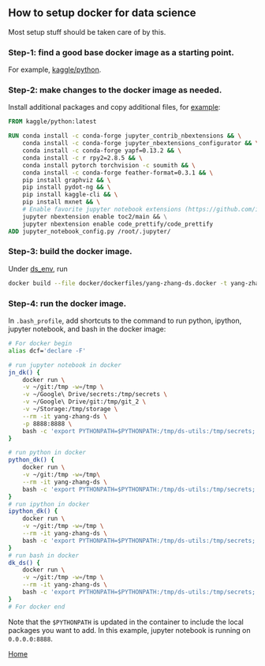 ## How to setup docker for data science
Most setup stuff should be taken care of by this.

### Step-1: find a good base docker image as a starting point.
For example, [kaggle/python](https://github.com/Kaggle/docker-python).

### Step-2: make changes to the docker image as needed.
Install additional packages and copy additional files, for [example](https://github.com/yang-zhang/yang-zhang.github.io/blob/master/ds_env/docker/dockerfiles/yang-zhang-ds.docker):
```dockerfile
FROM kaggle/python:latest

RUN conda install -c conda-forge jupyter_contrib_nbextensions && \
    conda install -c conda-forge jupyter_nbextensions_configurator && \
    conda install -c conda-forge yapf=0.13.2 && \
    conda install -c r rpy2=2.8.5 && \
    conda install pytorch torchvision -c soumith && \
    conda install -c conda-forge feather-format=0.3.1 && \
    pip install graphviz && \
    pip install pydot-ng && \
    pip install kaggle-cli && \
    pip install mxnet && \
    # Enable favorite jupyter notebook extensions (https://github.com/ipython-contrib/jupyter_contrib_nbextensions#3-enablingdisabling-extensions)
    jupyter nbextension enable toc2/main && \
    jupyter nbextension enable code_prettify/code_prettify
ADD jupyter_notebook_config.py /root/.jupyter/
```

### Step-3: build the docker image.
Under [ds_env](https://github.com/yang-zhang/yang-zhang.github.io/tree/master/ds_env), run
```sh
docker build --file docker/dockerfiles/yang-zhang-ds.docker -t yang-zhang-ds .
```

### Step-4: run the docker image.
In `.bash_profile`, add shortcuts to the command to run python, ipython, jupyter notebook, and bash in the docker image:
```sh
# For docker begin
alias dcf='declare -F'

# run jupyter notebook in docker
jn_dk() {
    docker run \
    -v ~/git:/tmp -w=/tmp \
    -v ~/Google\ Drive/secrets:/tmp/secrets \
    -v ~/Google\ Drive/git:/tmp/git_2 \
    -v ~/Storage:/tmp/storage \
    --rm -it yang-zhang-ds \
    -p 8888:8888 \
    bash -c 'export PYTHONPATH=$PYTHONPATH:/tmp/ds-utils:/tmp/secrets; jupyter notebook --no-browser --allow-root --ip="0.0.0.0" --notebook-dir=/tmp'
}

# run python in docker
python_dk() {
    docker run \
    -v ~/git:/tmp -w=/tmp\
    --rm -it yang-zhang-ds \
    bash -c 'export PYTHONPATH=$PYTHONPATH:/tmp/ds-utils:/tmp/secrets; python "$@"'
}
# run ipython in docker
ipython_dk() {
    docker run \
    -v ~/git:/tmp -w=/tmp \
    --rm -it yang-zhang-ds \
    bash -c 'export PYTHONPATH=$PYTHONPATH:/tmp/ds-utils:/tmp/secrets; ipython'
}
# run bash in docker
dk_ds() {
    docker run \
    -v ~/git:/tmp -w=/tmp \
    --rm -it yang-zhang-ds \
    bash -c 'export PYTHONPATH=$PYTHONPATH:/tmp/ds-utils:/tmp/secrets; bash'
}
# For docker end
```
Note that the `$PYTHONPATH` is updated in the container to include the local packages you want to add. In this example, jupyter notebook is running on `0.0.0.0:8888`.

[Home](https://yang-zhang.github.io/)
